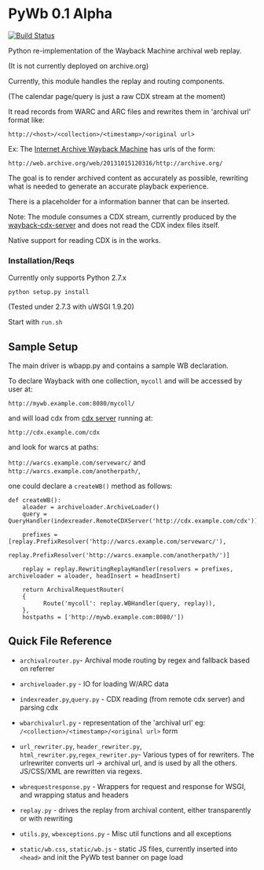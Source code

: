 PyWb 0.1 Alpha
==============

[![Build Status](https://travis-ci.org/ikreymer/pywb.png?branch=master)](https://travis-ci.org/ikreymer/pywb)

Python re-implementation of the Wayback Machine archival web replay.

(It is not currently deployed on archive.org)

Currently, this module handles the replay and routing components.

(The calendar page/query is just a raw CDX stream at the moment)

It read records from WARC and ARC files and rewrites them in
'archival url' format like:

`http://<host>/<collection>/<timestamp>/<original url>`


Ex: The [Internet Archive Wayback Machine][2] has urls of the form:

`http://web.archive.org/web/20131015120316/http://archive.org/`


The goal is to render archived content as accurately as possible, rewriting what is needed to generate an accurate
playback experience. 

There is a placeholder for a information banner that can be inserted.

Note: The module consumes a CDX stream, currently produced by the [wayback-cdx-server][1] and does not read the CDX index files itself.

Native support for reading CDX is in the works.


### Installation/Reqs

Currently only supports Python 2.7.x

`python setup.py install`

(Tested under 2.7.3 with uWSGI 1.9.20)

Start with `run.sh`



Sample Setup
------------

The main driver is wbapp.py and contains a sample WB declaration.

To declare Wayback with one collection, `mycoll`
and will be accessed by user at:

`http://mywb.example.com:8080/mycoll/`

and will load cdx from [cdx server][1] running at:

`http://cdx.example.com/cdx`

and look for warcs at paths:

`http://warcs.example.com/servewarc/` and
`http://warcs.example.com/anotherpath/`,

one could declare a `createWB()` method as follows:

    def createWB():
        aloader = archiveloader.ArchiveLoader()
        query = QueryHandler(indexreader.RemoteCDXServer('http://cdx.example.com/cdx'))
    
        prefixes = [replay.PrefixResolver('http://warcs.example.com/servewarc/'),
                    replay.PrefixResolver('http://warcs.example.com/anotherpath/')]
    
        replay = replay.RewritingReplayHandler(resolvers = prefixes, archiveloader = aloader, headInsert = headInsert)
    
        return ArchivalRequestRouter(
        {
              Route('mycoll': replay.WBHandler(query, replay)),
        },
        hostpaths = ['http://mywb.example.com:8080/'])


Quick File Reference
--------------------

 - `archivalrouter.py`- Archival mode routing by regex and fallback based on referrer

 - `archiveloader.py` - IO for loading W/ARC data

 - `indexreader.py`,`query.py` - CDX reading (from remote cdx server)
   and parsing cdx

 - `wbarchivalurl.py` - representation of the 'archival url' eg: `/<collection>/<timestamp>/<original url>` form

 - `url_rewriter.py`, `header_rewriter.py`, `html_rewriter.py`,`regex_rewriter.py`- Various types of for rewriters. The urlrewriter converts url -> archival url, and is used by all the others. JS/CSS/XML are rewritten via regexs.
 
 - `wbrequestresponse.py` - Wrappers for request and response for WSGI, and wrapping status and headers
 
 - `replay.py` - drives the replay from archival content, either transparently or with rewriting

 - `utils.py`, `wbexceptions.py` - Misc util functions and all exceptions


 - `static/wb.css`, `static/wb.js` - static JS files, currently inserted into `<head>` and init the PyWb test banner on page load


  [1]: https://github.com/internetarchive/wayback/tree/master/wayback-cdx-server
  [2]: https://archive.org/web/
